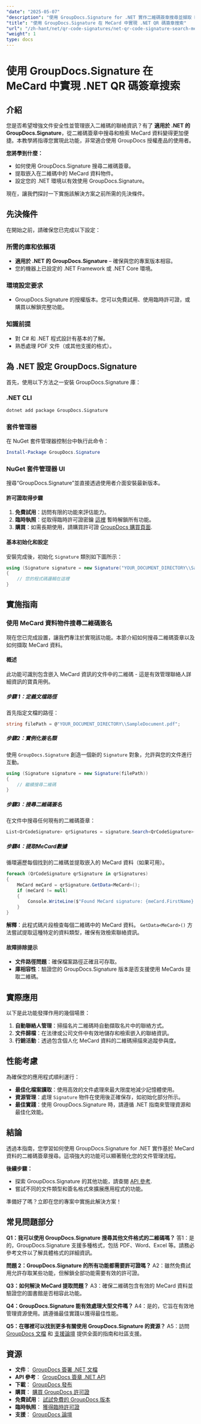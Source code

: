 ```yaml
---
"date": "2025-05-07"
"description": "使用 GroupDocs.Signature for .NET 實作二維碼簽章搜尋並擷取 MeCard 數據，增強文件安全性。本指南內容詳盡，循序漸進，幫助您輕鬆上手。"
"title": "使用 GroupDocs.Signature 在 MeCard 中實現 .NET QR 碼簽章搜索"
"url": "/zh-hant/net/qr-code-signatures/net-qr-code-signature-search-mecard-groupdocs/"
"weight": 1
type: docs
---
```

# 使用 GroupDocs.Signature 在 MeCard 中實現 .NET QR 碼簽章搜索

## 介紹

您是否希望增強文件安全性並管理嵌入二維碼的聯絡資訊？有了 **適用於 .NET 的 GroupDocs.Signature**，從二維碼簽章中搜尋和檢索 MeCard 資料變得更加便捷。本教學將指導您實現此功能，非常適合使用 GroupDocs 授權產品的使用者。

**您將學到什麼：**
- 如何使用 GroupDocs.Signature 搜尋二維碼簽章。
- 提取嵌入在二維碼中的 MeCard 資料物件。
- 設定您的 .NET 環境以有效使用 GroupDocs.Signature。

現在，讓我們探討一下實施該解決方案之前所需的先決條件。

## 先決條件

在開始之前，請確保您已完成以下設定：

### 所需的庫和依賴項
- **適用於 .NET 的 GroupDocs.Signature** – 確保與您的專案版本相容。
- 您的機器上已設定的 .NET Framework 或 .NET Core 環境。

### 環境設定要求
- GroupDocs.Signature 的授權版本。您可以免費試用、使用臨時許可證，或購買以解鎖完整功能。

### 知識前提
- 對 C# 和 .NET 程式設計有基本的了解。
- 熟悉處理 PDF 文件（或其他支援的格式）。

## 為 .NET 設定 GroupDocs.Signature

首先，使用以下方法之一安裝 GroupDocs.Signature 庫：

### .NET CLI
```bash
dotnet add package GroupDocs.Signature
```

### 套件管理器
在 NuGet 套件管理器控制台中執行此命令：
```powershell
Install-Package GroupDocs.Signature
```

### NuGet 套件管理器 UI
搜尋“GroupDocs.Signature”並直接透過使用者介面安裝最新版本。

#### 許可證取得步驟
1. **免費試用**：訪問有限的功能來評估能力。
2. **臨時執照**：從取得臨時許可證密鑰 [這裡](https://purchase.groupdocs.com/temporary-license/) 暫時解鎖所有功能。
3. **購買**：如需長期使用，請購買許可證 [GroupDocs 購買頁面](https://purchase。groupdocs.com/buy).

#### 基本初始化和設定
安裝完成後，初始化 `Signature` 類別如下圖所示：

```csharp
using (Signature signature = new Signature("YOUR_DOCUMENT_DIRECTORY\\SampleDocument.pdf"))
{
    // 您的程式碼邏輯在這裡
}
```

## 實施指南

### 使用 MeCard 資料物件搜尋二維碼簽名

現在您已完成設置，讓我們專注於實現該功能。本節介紹如何搜尋二維碼簽章以及如何擷取 MeCard 資料。

#### 概述
此功能可識別包含嵌入 MeCard 資訊的文件中的二維碼 - 這是有效管理聯絡人詳細資訊的寶貴用例。

##### 步驟 1：定義文檔路徑
首先指定文檔的路徑：

```csharp
string filePath = @"YOUR_DOCUMENT_DIRECTORY\\SampleDocument.pdf";
```

##### 步驟2：實例化簽名類
使用 `GroupDocs.Signature` 創造一個新的 `Signature` 對象，允許與您的文件進行互動。

```csharp
using (Signature signature = new Signature(filePath))
{
    // 繼續搜尋二維碼
}
```

##### 步驟3：搜尋二維碼簽名
在文件中搜尋任何現有的二維碼簽章：

```csharp
List<QrCodeSignature> qrSignatures = signature.Search<QrCodeSignature>(SignatureType.QrCode);
```

##### 步驟4：提取MeCard數據
循環遍歷每個找到的二維碼並提取嵌入的 MeCard 資料（如果可用）。

```csharp
foreach (QrCodeSignature qrSignature in qrSignatures)
{
    MeCard meCard = qrSignature.GetData<MeCard>();
    if (meCard != null)
    {
        Console.WriteLine($"Found MeCard signature: {meCard.FirstName} {meCard.LastName} from {meCard.Company}. Email: {meCard.Email}");
    }
}
```

**解釋**：此程式碼片段檢查每個二維碼中的 MeCard 資料。 `GetData<MeCard>()` 方法嘗試提取這種特定的資料類型，確保有效檢索聯絡資訊。

#### 故障排除提示
- **文件路徑問題**：確保檔案路徑正確且可存取。
- **庫相容性**：驗證您的 GroupDocs.Signature 版本是否支援使用 MeCards 提取二維碼。

## 實際應用

以下是此功能發揮作用的幾個場景：
1. **自動聯絡人管理**：掃描名片二維碼時自動擷取名片中的聯絡方式。
2. **文件歸檔**：在法律或公司文件中有效地儲存和檢索嵌入的聯絡資訊。
3. **行銷活動**：透過包含個人化 MeCard 資料的二維碼掃描來追蹤參與度。

## 性能考慮
為確保您的應用程式順利運行：
- **最佳化檔案讀取**：使用高效的文件處理來最大限度地減少記憶體使用。
- **資源管理**：處理 `Signature` 物件在使用後正確保存，如初始化部分所示。
- **最佳實踐**：使用 GroupDocs.Signature 時，請遵循 .NET 指南來管理資源和最佳化效能。

## 結論
透過本指南，您學習如何使用 GroupDocs.Signature for .NET 實作基於 MeCard 資料的二維碼簽章搜尋。這項強大的功能可以顯著簡化您的文件管理流程。

**後續步驟：**
- 探索 GroupDocs.Signature 的其他功能，請查閱 [API 參考](https://reference。groupdocs.com/signature/net/).
- 嘗試不同的文件類型和簽名格式來擴展應用程式的功能。

準備好了嗎？立即在您的專案中實施此解決方案！

## 常見問題部分
**Q1：我可以使用 GroupDocs.Signature 搜尋其他文件格式的二維碼嗎？**
答1：是的，GroupDocs.Signature 支援多種格式，包括 PDF、Word、Excel 等。請務必參考文件以了解具體格式的詳細資訊。

**問題 2：GroupDocs.Signature 的所有功能都需要許可證嗎？**
A2：雖然免費試用允許存取某些功能，但解鎖全部功能需要有效的許可證。

**Q3：如何解決 MeCard 提取問題？**
A3：確保二維碼包含有效的 MeCard 資料並驗證您的圖書館是否相容此功能。

**Q4：GroupDocs.Signature 能有效處理大型文件嗎？**
A4：是的，它旨在有效地管理資源使用。請遵循最佳實踐以獲得最佳性能。

**Q5：在哪裡可以找到更多有關使用 GroupDocs.Signature 的資源？**
A5：訪問 [GroupDocs 文檔](https://docs.groupdocs.com/signature/net/) 和 [支援論壇](https://forum.groupdocs.com/c/signature) 提供全面的指南和社區支援。

## 資源
- **文件**： [GroupDocs 簽署 .NET 文檔](https://docs.groupdocs.com/signature/net/)
- **API 參考**： [GroupDocs 簽章 .NET API](https://reference.groupdocs.com/signature/net/)
- **下載**： [GroupDocs 發布](https://releases.groupdocs.com/signature/net/)
- **購買**： [購買 GroupDocs 許可證](https://purchase.groupdocs.com/buy)
- **免費試用**： [試試免費的 GroupDocs 版本](https://releases.groupdocs.com/signature/net/)
- **臨時執照**： [獲得臨時許可證](https://purchase.groupdocs.com/temporary-license/)
- **支援**： [GroupDocs 論壇](https://forum.groupdocs.com/c/signature)